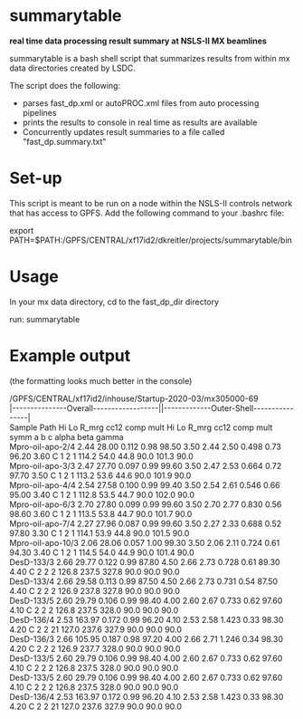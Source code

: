 # summarytable
**real time data processing result summary at NSLS-II MX beamlines**

summarytable is a bash shell script that summarizes results from within mx data directories created by LSDC.

The script does the following:
* parses fast_dp.xml or autoPROC.xml files from auto processing pipelines
* prints the results to console in real time as results are available
* Concurrently updates result summaries to a file called "fast_dp.summary.txt"

# Set-up
This script is meant to be run on a node within the NSLS-II controls network that has access to GPFS.
Add the following command to your .bashrc file:

export PATH=$PATH:/GPFS/CENTRAL/xf17id2/dkreitler/projects/summarytable/bin

# Usage
In your mx data directory, cd to the fast_dp_dir directory

run:
summarytable

# Example output
(the formatting looks much better in the console)
 
/GPFS/CENTRAL/xf17id2/inhouse/Startup-2020-03/mx305000-69</br>
|---------------Overall------------------||-------------Outer-Shell----------------|</br>
Sample Path     Hi     Lo  R_mrg   cc12   comp   mult     Hi     Lo  R_mrg   cc12   comp   mult        symm      a      b      c  alpha   beta  gamma</br>
Mpro-oil-apo-2/4   2.44  28.00  0.112   0.98  98.50   3.50   2.44   2.50  0.498   0.73  96.20   3.60     C 1 2 1  114.2   54.0   44.8   90.0  101.3   90.0</br>
Mpro-oil-apo-3/3   2.47  27.70  0.097   0.99  99.60   3.50   2.47   2.53  0.664   0.72  97.70   3.50     C 1 2 1  113.2   53.6   44.6   90.0  101.9   90.0</br>
Mpro-oil-apo-4/4   2.54  27.58  0.100   0.99  99.40   3.50   2.54   2.61  0.546   0.66  95.00   3.40     C 1 2 1  112.8   53.5   44.7   90.0  102.0   90.0</br>
Mpro-oil-apo-6/3   2.70  27.80  0.099   0.99  99.60   3.50   2.70   2.77  0.830   0.56  98.60   3.60     C 1 2 1  113.5   53.8   44.7   90.0  101.7   90.0</br>
Mpro-oil-apo-7/4   2.27  27.96  0.087   0.99  99.60   3.50   2.27   2.33  0.688   0.52  97.80   3.30     C 1 2 1  114.1   53.9   44.8   90.0  101.5   90.0</br>
Mpro-oil-apo-10/3   2.06  28.06  0.057   1.00  99.30   3.50   2.06   2.11  0.724   0.61  94.30   3.40     C 1 2 1  114.5   54.0   44.9   90.0  101.4   90.0</br>
DesD-133/3   2.66  29.77  0.122   0.99  87.80   4.50   2.66   2.73  0.728   0.61  89.30   4.40     C 2 2 2  126.8  237.5  327.8   90.0   90.0   90.0</br>
DesD-133/4   2.66  29.58  0.113   0.99  87.50   4.50   2.66   2.73  0.731   0.54  87.50   4.40     C 2 2 2  126.9  237.8  327.8   90.0   90.0   90.0</br>
DesD-133/5   2.60  29.79  0.106   0.99  98.40   4.00   2.60   2.67  0.733   0.62  97.60   4.10     C 2 2 2  126.8  237.5  328.0   90.0   90.0   90.0</br>
DesD-136/4   2.53 163.97  0.172   0.99  96.20   4.10   2.53   2.58  1.423   0.33  98.30   4.20    C 2 2 21  127.0  237.6  327.9   90.0   90.0   90.0</br>
DesD-136/3   2.66 105.95  0.187   0.98  97.20   4.00   2.66   2.71  1.246   0.34  98.30   4.20     C 2 2 2  126.9  237.7  328.0   90.0   90.0   90.0</br>
DesD-133/5   2.60  29.79  0.106   0.99  98.40   4.00   2.60   2.67  0.733   0.62  97.60   4.10     C 2 2 2  126.8  237.5  328.0   90.0   90.0   90.0</br>
DesD-133/5   2.60  29.79  0.106   0.99  98.40   4.00   2.60   2.67  0.733   0.62  97.60   4.10     C 2 2 2  126.8  237.5  328.0   90.0   90.0   90.0</br>
DesD-136/4   2.53 163.97  0.172   0.99  96.20   4.10   2.53   2.58  1.423   0.33  98.30   4.20    C 2 2 21  127.0  237.6  327.9   90.0   90.0   90.0</br>


